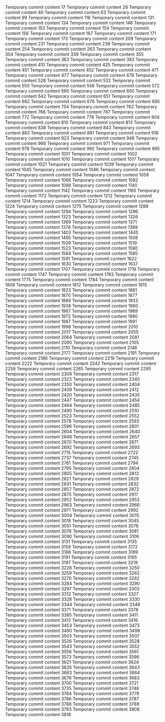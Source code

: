 Temporary commit content 17
Temporary commit content 26
Temporary commit content 40
Temporary commit content 63
Temporary commit content 99
Temporary commit content 116
Temporary commit content 131
Temporary commit content 134
Temporary commit content 146
Temporary commit content 153
Temporary commit content 154
Temporary commit content 156
Temporary commit content 167
Temporary commit content 171
Temporary commit content 173
Temporary commit content 209
Temporary commit content 231
Temporary commit content 239
Temporary commit content 254
Temporary commit content 263
Temporary commit content 304
Temporary commit content 339
Temporary commit content 355
Temporary commit content 363
Temporary commit content 383
Temporary commit content 410
Temporary commit content 425
Temporary commit content 451
Temporary commit content 452
Temporary commit content 471
Temporary commit content 477
Temporary commit content 478
Temporary commit content 528
Temporary commit content 532
Temporary commit content 550
Temporary commit content 556
Temporary commit content 572
Temporary commit content 590
Temporary commit content 600
Temporary commit content 642
Temporary commit content 651
Temporary commit content 662
Temporary commit content 676
Temporary commit content 685
Temporary commit content 754
Temporary commit content 762
Temporary commit content 766
Temporary commit content 767
Temporary commit content 772
Temporary commit content 778
Temporary commit content 804
Temporary commit content 810
Temporary commit content 813
Temporary commit content 838
Temporary commit content 843
Temporary commit content 883
Temporary commit content 891
Temporary commit content 918
Temporary commit content 923
Temporary commit content 946
Temporary commit content 966
Temporary commit content 971
Temporary commit content 978
Temporary commit content 992
Temporary commit content 995
Temporary commit content 1001
Temporary commit content 1002
Temporary commit content 1010
Temporary commit content 1017
Temporary commit content 1021
Temporary commit content 1039
Temporary commit content 1045
Temporary commit content 1046
Temporary commit content 1047
Temporary commit content 1054
Temporary commit content 1058
Temporary commit content 1066
Temporary commit content 1082
Temporary commit content 1089
Temporary commit content 1140
Temporary commit content 1142
Temporary commit content 1165
Temporary commit content 1172
Temporary commit content 1212
Temporary commit content 1214
Temporary commit content 1223
Temporary commit content 1224
Temporary commit content 1275
Temporary commit content 1288
Temporary commit content 1294
Temporary commit content 1296
Temporary commit content 1323
Temporary commit content 1326
Temporary commit content 1369
Temporary commit content 1371
Temporary commit content 1378
Temporary commit content 1389
Temporary commit content 1403
Temporary commit content 1445
Temporary commit content 1495
Temporary commit content 1508
Temporary commit content 1509
Temporary commit content 1519
Temporary commit content 1523
Temporary commit content 1580
Temporary commit content 1584
Temporary commit content 1585
Temporary commit content 1591
Temporary commit content 1622
Temporary commit content 1630
Temporary commit content 1637
Temporary commit content 1707
Temporary commit content 1716
Temporary commit content 1747
Temporary commit content 1763
Temporary commit content 1775
Temporary commit content 1784
Temporary commit content 1808
Temporary commit content 1812
Temporary commit content 1815
Temporary commit content 1823
Temporary commit content 1861
Temporary commit content 1870
Temporary commit content 1877
Temporary commit content 1889
Temporary commit content 1933
Temporary commit content 1938
Temporary commit content 1960
Temporary commit content 1967
Temporary commit content 1969
Temporary commit content 1972
Temporary commit content 1980
Temporary commit content 1987
Temporary commit content 1991
Temporary commit content 1998
Temporary commit content 2010
Temporary commit content 2017
Temporary commit content 2055
Temporary commit content 2064
Temporary commit content 2081
Temporary commit content 2090
Temporary commit content 2105
Temporary commit content 2110
Temporary commit content 2146
Temporary commit content 2177
Temporary commit content 2191
Temporary commit content 2196
Temporary commit content 2219
Temporary commit content 2222
Temporary commit content 2242
Temporary commit content 2258
Temporary commit content 2265
Temporary commit content 2295
Temporary commit content 2309
Temporary commit content 2317
Temporary commit content 2323
Temporary commit content 2340
Temporary commit content 2350
Temporary commit content 2404
Temporary commit content 2409
Temporary commit content 2412
Temporary commit content 2420
Temporary commit content 2435
Temporary commit content 2447
Temporary commit content 2454
Temporary commit content 2464
Temporary commit content 2485
Temporary commit content 2490
Temporary commit content 2510
Temporary commit content 2523
Temporary commit content 2552
Temporary commit content 2578
Temporary commit content 2593
Temporary commit content 2596
Temporary commit content 2601
Temporary commit content 2604
Temporary commit content 2640
Temporary commit content 2646
Temporary commit content 2657
Temporary commit content 2670
Temporary commit content 2671
Temporary commit content 2692
Temporary commit content 2693
Temporary commit content 2715
Temporary commit content 2722
Temporary commit content 2737
Temporary commit content 2745
Temporary commit content 2761
Temporary commit content 2794
Temporary commit content 2795
Temporary commit content 2804
Temporary commit content 2805
Temporary commit content 2813
Temporary commit content 2821
Temporary commit content 2829
Temporary commit content 2831
Temporary commit content 2832
Temporary commit content 2857
Temporary commit content 2872
Temporary commit content 2875
Temporary commit content 2917
Temporary commit content 2952
Temporary commit content 2953
Temporary commit content 2963
Temporary commit content 2966
Temporary commit content 2971
Temporary commit content 2992
Temporary commit content 3004
Temporary commit content 3015
Temporary commit content 3018
Temporary commit content 3045
Temporary commit content 3051
Temporary commit content 3076
Temporary commit content 3078
Temporary commit content 3081
Temporary commit content 3090
Temporary commit content 3106
Temporary commit content 3131
Temporary commit content 3135
Temporary commit content 3159
Temporary commit content 3172
Temporary commit content 3188
Temporary commit content 3189
Temporary commit content 3191
Temporary commit content 3195
Temporary commit content 3197
Temporary commit content 3219
Temporary commit content 3228
Temporary commit content 3250
Temporary commit content 3259
Temporary commit content 3262
Temporary commit content 3270
Temporary commit content 3282
Temporary commit content 3284
Temporary commit content 3290
Temporary commit content 3297
Temporary commit content 3303
Temporary commit content 3312
Temporary commit content 3327
Temporary commit content 3328
Temporary commit content 3330
Temporary commit content 3344
Temporary commit content 3348
Temporary commit content 3371
Temporary commit content 3378
Temporary commit content 3385
Temporary commit content 3411
Temporary commit content 3412
Temporary commit content 3416
Temporary commit content 3453
Temporary commit content 3473
Temporary commit content 3490
Temporary commit content 3499
Temporary commit content 3503
Temporary commit content 3507
Temporary commit content 3526
Temporary commit content 3528
Temporary commit content 3543
Temporary commit content 3552
Temporary commit content 3556
Temporary commit content 3561
Temporary commit content 3573
Temporary commit content 3596
Temporary commit content 3621
Temporary commit content 3624
Temporary commit content 3635
Temporary commit content 3643
Temporary commit content 3663
Temporary commit content 3664
Temporary commit content 3676
Temporary commit content 3683
Temporary commit content 3700
Temporary commit content 3721
Temporary commit content 3735
Temporary commit content 3748
Temporary commit content 3764
Temporary commit content 3779
Temporary commit content 3786
Temporary commit content 3787
Temporary commit content 3788
Temporary commit content 3789
Temporary commit content 3793
Temporary commit content 3808
Temporary commit content 3818
